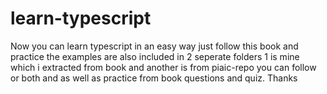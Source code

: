 # learn-typescript
Now you can learn typescript in an easy way just follow this book and practice the examples are also included in 2 seperate folders 1 is mine which i extracted from book and another is from piaic-repo you can follow or both and as well as practice from book questions and quiz.
Thanks
